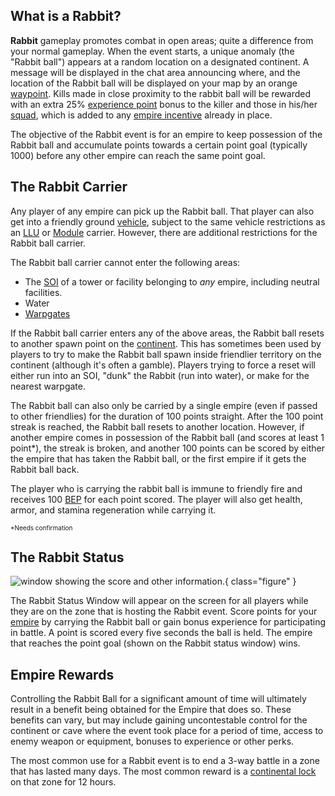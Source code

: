 ## What is a Rabbit?

**Rabbit** gameplay promotes combat in open areas; quite a difference from your
normal gameplay. When the event starts, a unique anomaly (the "Rabbit ball")
appears at a random location on a designated continent. A message will be
displayed in the chat area announcing where, and the location of the Rabbit ball
will be displayed on your map by an orange [waypoint](Waypoint.md). Kills made
in close proximity to the rabbit ball will be rewarded with an extra 25%
[experience point](Battle_Experience_Points.md) bonus to the killer and those in
his/her [squad](Squad.md), which is added to any
[empire incentive](Empire_Incentives.md) already in place.

The objective of the Rabbit event is for an empire to keep possession of the
Rabbit ball and accumulate points towards a certain point goal (typically 1000)
before any other empire can reach the same point goal.

## The Rabbit Carrier

Any player of any empire can pick up the Rabbit ball. That player can also get
into a friendly ground [vehicle](../vehicles/index.md), subject to the same
vehicle restrictions as an [LLU](Lattice_Logic_Unit.md) or
[Module](../modules/index.md) carrier. However, there are additional restrictions
for the Rabbit ball carrier.

The Rabbit ball carrier cannot enter the following areas:

- The [SOI](../locations/Sphere_of_Influence.md) of a tower or facility
  belonging to <i>any</i> empire, including neutral facilities.
- Water
- [Warpgates](../locations/Warpgate.md)

If the Rabbit ball carrier enters any of the above areas, the Rabbit ball resets
to another spawn point on the [continent](../locations/Continent.md). This has
sometimes been used by players to try to make the Rabbit ball spawn inside
friendlier territory on the continent (although it's often a gamble). Players
trying to force a reset will either run into an SOI, "dunk" the Rabbit (run into
water), or make for the nearest warpgate.

The Rabbit ball can also only be carried by a single empire (even if passed to
other friendlies) for the duration of 100 points straight. After the 100 point
streak is reached, the Rabbit ball resets to another location. However, if
another empire comes in possession of the Rabbit ball (and scores at least 1
point\*), the streak is broken, and another 100 points can be scored by either
the empire that has taken the Rabbit ball, or the first empire if it gets the
Rabbit ball back.

The player who is carrying the rabbit ball is immune to friendly fire and
receives 100 [BEP](Battle_Experience_Points.md) for each point scored. The
player will also get health, armor, and stamina regeneration while carrying it.

<font size="1">\*Needs confirmation</font>

## The Rabbit Status

![ window showing the score
and other information.](../images/RabbitWindow.png){ class="figure" }

The Rabbit Status Window will appear on the screen for all
players while they are on the zone that is hosting the Rabbit event. Score
points for your [empire](Empire.md) by carrying the Rabbit ball or gain bonus
experience for participating in battle. A point is scored every five seconds the
ball is held. The empire that reaches the point goal (shown on the Rabbit status
window) wins.

## Empire Rewards

Controlling the Rabbit Ball for a significant amount of time will ultimately
result in a benefit being obtained for the Empire that does so. These benefits
can vary, but may include gaining uncontestable control for the continent or
cave where the event took place for a period of time, access to enemy weapon or
equipment, bonuses to experience or other perks.

The most common use for a Rabbit event is to end a 3-way battle in a zone that
has lasted many days. The most common reward is a
[continental lock](Continental_lock.md) on that zone for 12 hours.
